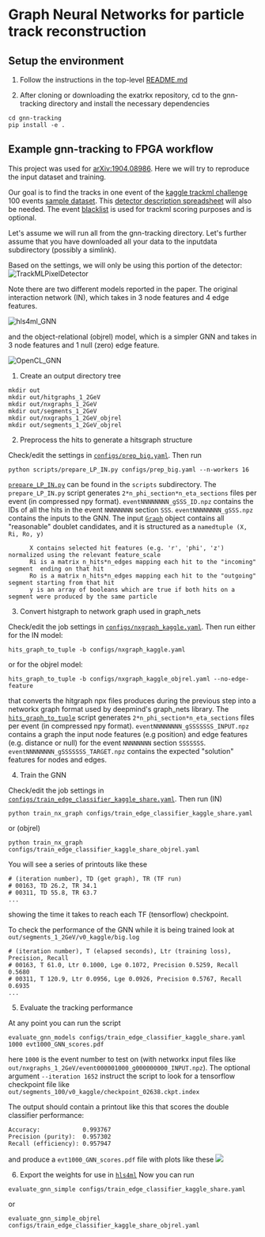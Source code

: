 # Graph Neural Networks for particle track reconstruction

## Setup the environment
1. Follow the instructions in the top-level [README.md](https://github.com/exatrkx/exatrkx-work/blob/master/README.md)

2. After cloning or downloading the exatrkx repository, cd to the gnn-tracking directory and install the necessary dependencies
```
cd gnn-tracking
pip install -e .
```

## Example gnn-tracking to FPGA workflow

This project was used for [arXiv:1904.08986](https://arxiv.org/abs/1904.08986). 
Here we will try to reproduce the input dataset and training.


Our goal is to find the tracks in one event of the [kaggle trackml challenge](https://www.kaggle.com/c/trackml-particle-identification/data) 100 events [sample dataset](https://drive.google.com/open?id=1SGRIRIMDr1rpuB_m183Nvvx9uLSe8c9f).
This [detector description spreadsheet](https://drive.google.com/open?id=18zdZUXSqhy1KIywYkpw8a81ynNRg-DFF) will also be needed. 
The event [blacklist](https://drive.google.com/file/d/16_DsM0Vk1e3UlnjWgH7FLwldiEM3Nu_f/view?usp=sharing) is used for trackml scoring purposes and is optional.

Let's assume we will run all from the gnn-tracking directory. 
Let's further assume that you have downloaded all your data to the inputdata subdirectory (possibly a simlink).

Based on the settings, we will only be using this portion of the detector:
![TrackMLPixelDetector](https://user-images.githubusercontent.com/4932543/119066812-75a5d500-b995-11eb-9a7a-790cf9c1a69c.png)

Note there are two different models reported in the paper. 
The original interaction network (IN), which takes in 3 node features and 4 edge features.

![hls4ml_GNN](https://user-images.githubusercontent.com/4932543/119068618-645ec780-b999-11eb-99b7-7e32811accd2.png)

and the object-relational (objrel) model, which is a simpler GNN and takes in 3 node features and 1 null (zero) edge feature.

![OpenCL_GNN](https://user-images.githubusercontent.com/4932543/119068596-5e68e680-b999-11eb-807d-8f3ec3c1da81.png)


1. Create an output directory tree
```
mkdir out
mkdir out/hitgraphs_1_2GeV
mkdir out/nxgraphs_1_2GeV
mkdir out/segments_1_2GeV
mkdir out/nxgraphs_1_2GeV_objrel
mkdir out/segments_1_2GeV_objrel
```
2. Preprocess the hits to generate a hitsgraph structure

Check/edit the settings in [`configs/prep_big.yaml`](configs/prep_big.yaml). Then run

```
python scripts/prepare_LP_IN.py configs/prep_big.yaml --n-workers 16
```
[`prepare_LP_IN.py`](scripts/prepare_LP_IN.py) can be found in the `scripts` subdirectory.
The `prepare_LP_IN.py` script generates `2*n_phi_section*n_eta_sections` files per event (in compressed npy format).
`eventNNNNNNNN_gSSS_ID.npz` contains the IDs of all the hits in the event `NNNNNNNN` section `SSS`. 
`eventNNNNNNNN_gSSS.npz` contains the inputs to the GNN. 
The input [`Graph`](heptrkx/datasets/graph.py) object contains all "reasonable" doublet candidates, and it is structured as a `namedtuple (X, Ri, Ro, y)`
```
      X contains selected hit features (e.g. 'r', 'phi', 'z') normalized using the relevant feature_scale
      Ri is a matrix n_hits*n_edges mapping each hit to the "incoming" segment  ending on that hit
      Ro is a matrix n_hits*n_edges mapping each hit to the "outgoing" segment starting from that hit
      y is an array of booleans which are true if both hits on a segment were produced by the same particle
```

3. Convert histgraph to network graph used in graph_nets

Check/edit the job settings in [`configs/nxgraph_kaggle.yaml`](configs/nxgraph_kaggle.yaml). 
Then run either for the IN model:
```
hits_graph_to_tuple -b configs/nxgraph_kaggle.yaml
```
or for the objrel model:
```
hits_graph_to_tuple -b configs/nxgraph_kaggle_objrel.yaml --no-edge-feature
```
that converts the hitgraph npx files produces during the previous step into a networkx graph format used by deepmind's graph_nets library.
The [`hits_graph_to_tuple`](scripts/hits_graph_to_tuple) script generates `2*n_phi_section*n_eta_sections` files per event (in compressed npy
format).
`eventNNNNNNNN_gSSSSSSS_INPUT.npz` contains a graph the input node features (e.g position) and edge features (e.g. distance or null) for the event `NNNNNNNN` section `SSSSSSS`.
`eventNNNNNNNN_gSSSSSSS_TARGET.npz` contains the expected "solution" features for nodes and edges.

4. Train the GNN

Check/edit the job settings in [`configs/train_edge_classifier_kaggle_share.yaml`](configs/train_edge_classifier_kaggle_share.yaml). 
Then run (IN)
```
python train_nx_graph configs/train_edge_classifier_kaggle_share.yaml
```
or (objrel)
```
python train_nx_graph configs/train_edge_classifier_kaggle_share_objrel.yaml
```
You will see a series of printouts like these
```
# (iteration number), TD (get graph), TR (TF run)
# 00163, TD 26.2, TR 34.1
# 00311, TD 55.8, TR 63.7
...
```
showing the time it takes to reach each TF (tensorflow) checkpoint.

To check the performance of the GNN while it is being trained look at `out/segments_1_2GeV/v0_kaggle/big.log`
```
# (iteration number), T (elapsed seconds), Ltr (training loss), Precision, Recall
# 00163, T 61.0, Ltr 0.1000, Lge 0.1072, Precision 0.5259, Recall 0.5680
# 00311, T 120.9, Ltr 0.0956, Lge 0.0926, Precision 0.5767, Recall 0.6935
...
```

5. Evaluate the tracking performance

At any point you can run the script
```
evaluate_gnn_models configs/train_edge_classifier_kaggle_share.yaml 1000 evt1000_GNN_scores.pdf 
```
here `1000` is the event number to test on (with networkx input files like `out/nxgraphs_1_2GeV/event000001000_g000000000_INPUT.npz`). The optional argument
`--iteration 1652` instruct the script to look for a tensorflow checkpoint file like `out/segments_100/v0_kaggle/checkpoint_02638.ckpt.index`

The output should contain a printout like this that scores the double classifier performance:
```
Accuracy:            0.993767
Precision (purity):  0.957302
Recall (efficiency): 0.957947
```
and produce a `evt1000_GNN_scores.pdf` file with plots like these
![](docs/evt1000_GNN_scores.jpg)

6. Export the weights for use in [`hls4ml`](https://github.com/vesal-rm/hls4ml/tree/master/example-prjs/graph/)
Now you can run

```
evaluate_gnn_simple configs/train_edge_classifier_kaggle_share.yaml 
```

or

```
evaluate_gnn_simple_objrel configs/train_edge_classifier_kaggle_share_objrel.yaml
```


